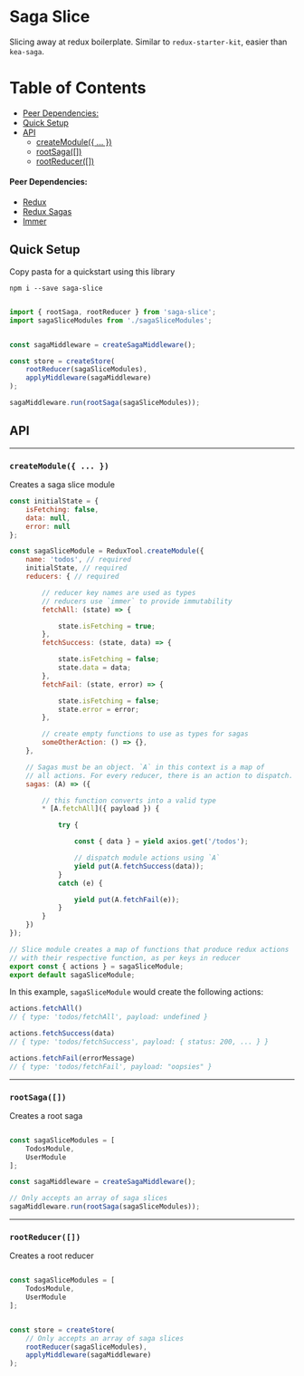 # Saga Slice

Slicing away at redux boilerplate. Similar to `redux-starter-kit`, easier than `kea-saga`.


Table of Contents
=================

* [Peer Dependencies:](#peer-dependencies)
* [Quick Setup](#quick-setup)
* [API](#api)
    * [createModule({ ... })](#createmodule--)
    * [rootSaga([])](#rootsaga)
    * [rootReducer([])](#rootreducer)

#### Peer Dependencies:
- [Redux](https://redux.js.org)
- [Redux Sagas](https://redux-saga.js.org/)
- [Immer](https://github.com/immerjs/immer)

## Quick Setup

Copy pasta for a quickstart using this library

`npm i --save saga-slice`

```js

import { rootSaga, rootReducer } from 'saga-slice';
import sagaSliceModules from './sagaSliceModules';


const sagaMiddleware = createSagaMiddleware();

const store = createStore(
    rootReducer(sagaSliceModules),
    applyMiddleware(sagaMiddleware)
);

sagaMiddleware.run(rootSaga(sagaSliceModules));
```


## API
---

### `createModule({ ... })`

Creates a saga slice module

```js
const initialState = {
    isFetching: false,
    data: null,
    error: null
};

const sagaSliceModule = ReduxTool.createModule({
    name: 'todos', // required
    initialState, // required
    reducers: { // required

        // reducer key names are used as types
        // reducers use `immer` to provide immutability
        fetchAll: (state) => {

            state.isFetching = true;
        },
        fetchSuccess: (state, data) => {

            state.isFetching = false;
            state.data = data;
        },
        fetchFail: (state, error) => {

            state.isFetching = false;
            state.error = error;
        },

        // create empty functions to use as types for sagas
        someOtherAction: () => {},
    },

    // Sagas must be an object. `A` in this context is a map of
    // all actions. For every reducer, there is an action to dispatch.
    sagas: (A) => ({

        // this function converts into a valid type
        * [A.fetchAll]({ payload }) {

            try {

                const { data } = yield axios.get('/todos');

                // dispatch module actions using `A`
                yield put(A.fetchSuccess(data));
            }
            catch (e) {

                yield put(A.fetchFail(e));
            }
        }
    })
});

// Slice module creates a map of functions that produce redux actions
// with their respective function, as per keys in reducer
export const { actions } = sagaSliceModule;
export default sagaSliceModule;
```

In this example, `sagaSliceModule` would create the following actions:

```js
actions.fetchAll()
// { type: 'todos/fetchAll', payload: undefined }

actions.fetchSuccess(data)
// { type: 'todos/fetchSuccess', payload: { status: 200, ... } }

actions.fetchFail(errorMessage)
// { type: 'todos/fetchFail', payload: "oopsies" }
```

---

### `rootSaga([])`

Creates a root saga

```js

const sagaSliceModules = [
    TodosModule,
    UserModule
];

const sagaMiddleware = createSagaMiddleware();

// Only accepts an array of saga slices
sagaMiddleware.run(rootSaga(sagaSliceModules));

```

---

### `rootReducer([])`

Creates a root reducer

```js

const sagaSliceModules = [
    TodosModule,
    UserModule
];


const store = createStore(
    // Only accepts an array of saga slices
    rootReducer(sagaSliceModules),
    applyMiddleware(sagaMiddleware)
);
```
